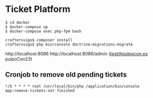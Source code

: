 # Ticket Platform

```
$ cd docker
$ docker-compose up
$ docker-compose exec php-fpm bash
```

```
craftersvigo$ composer install
craftersvigo$ php bin/console doctrine:migrations:migrate
```

http://localhost:8086
http://localhost:8086/admin (test@pulpocon.es pulpoCon23)

## Cronjob to remove old pending tickets

```
*/5 * * * * root /usr/local/bin/php /application/bin/console app:remove-tickets-not-finished
```


